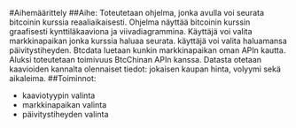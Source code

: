 #Aihemäärittely
##Aihe:
Toteutetaan ohjelma, jonka avulla voi seurata bitcoinin kurssia reaaliaikaisesti. Ohjelma näyttää bitcoinin kurssin graafisesti kynttiläkaaviona ja viivadiagrammina. Käyttäjä voi valita markkinapaikan jonka kurssia haluaa seurata. käyttäjä voi valita haluamansa päivitystiheyden. Btcdata luetaan kunkin markkinapaikan oman APIn kautta. Aluksi toteutetaan toimivuus BtcChinan APIn kanssa. Datasta otetaan kaavioiden kannalta olennaiset tiedot: jokaisen kaupan hinta, volyymi sekä aikaleima.
##Toiminnot:
* kaaviotyypin valinta
* markkinapaikan valinta
* päivitystiheyden valinta

